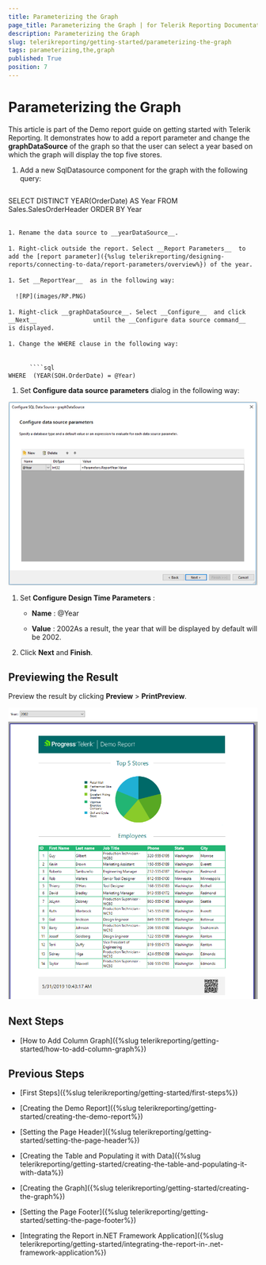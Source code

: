 ```yaml
---
title: Parameterizing the Graph
page_title: Parameterizing the Graph | for Telerik Reporting Documentation
description: Parameterizing the Graph
slug: telerikreporting/getting-started/parameterizing-the-graph
tags: parameterizing,the,graph
published: True
position: 7
---
```


# Parameterizing the Graph



This article is part of the Demo report guide on getting started with Telerik Reporting.         It demonstrates how to add a report parameter and change the __graphDataSource__  of the graph         so that the user can select a year based on which the graph will display the top five stores.       

1. Add a new SqlDatasource component for the graph with the following query:             

    
      ````sql
SELECT DISTINCT YEAR(OrderDate) AS Year
FROM         Sales.SalesOrderHeader
ORDER BY Year
````

1. Rename the data source to __yearDataSource__.             

1. Right-click outside the report. Select __Report Parameters__  to add the [report parameter]({%slug telerikreporting/designing-reports/connecting-to-data/report-parameters/overview%}) of the year.             

1. Set __ReportYear__  as in the following way:               

  ![RP](images/RP.PNG)

1. Right-click __graphDataSource__. Select __Configure__  and click __Next__                until the __Configure data source command__  is displayed.             

1. Change the WHERE clause in the following way:             

    
      ````sql
WHERE  (YEAR(SOH.OrderDate) = @Year)
````

1. Set __Configure data source parameters__  dialog in the following way:               

  ![CDP](images/CDP.PNG)

1. Set __Configure Design Time Parameters__ :             

   + __Name__ : @Year

   + __Value__ : 2002As a result, the year that will be displayed by default will be 2002.

1. Click __Next__  and __Finish__.             

## Previewing the Result

Preview the result by clicking __Preview__  > __PrintPreview__.           

  ![Report Parameter Preview](images/ReportParameterPreview.PNG)

## Next Steps

* [How to Add Column Graph]({%slug telerikreporting/getting-started/how-to-add-column-graph%})

## Previous Steps

* [First Steps]({%slug telerikreporting/getting-started/first-steps%})

* [Creating the Demo Report]({%slug telerikreporting/getting-started/creating-the-demo-report%})

* [Setting the Page Header]({%slug telerikreporting/getting-started/setting-the-page-header%})

* [Creating the Table and Populating it with Data]({%slug telerikreporting/getting-started/creating-the-table-and-populating-it-with-data%})

* [Creating the Graph]({%slug telerikreporting/getting-started/creating-the-graph%})

* [Setting the Page Footer]({%slug telerikreporting/getting-started/setting-the-page-footer%})

* [Integrating the Report in.NET Framework Application]({%slug telerikreporting/getting-started/integrating-the-report-in-.net-framework-application%})

